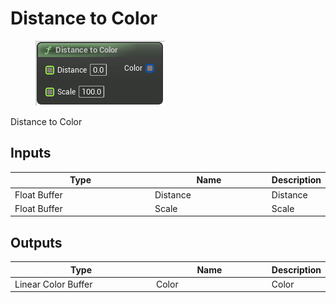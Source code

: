 # Distance to Color

<div align="left" data-full-width="false">

<figure><img src="Distance_to_Color.png" alt=""><figcaption></figcaption></figure>

</div>

Distance to Color

## Inputs

<table>
<thead><tr><th width="250">Type</th><th width="200">Name</th><th>Description</th></tr></thead>
<tbody>
<tr><td>Float Buffer</td><td>Distance</td><td>Distance</td></tr>
<tr><td>Float Buffer</td><td>Scale</td><td>Scale</td></tr>
</tbody>
</table>

## Outputs

<table>
<thead><tr><th width="250">Type</th><th width="200">Name</th><th>Description</th></tr></thead>
<tbody>
<tr><td>Linear Color Buffer</td><td>Color</td><td>Color</td></tr>
</tbody>
</table>